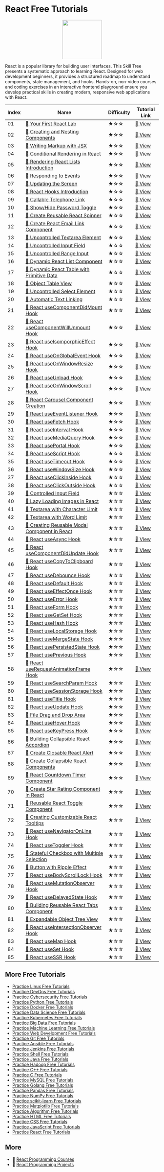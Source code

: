 # React Free Tutorials

<div align="center">
<img width="128px" src="https://file.labex.io/path/nUDMNpUKFvpT.png">
</div>

React is a popular library for building user interfaces. This Skill Tree presents a systematic approach to learning React. Designed for web development beginners, it provides a structured roadmap to understand components, state management, and hooks. Hands-on, non-video courses and coding exercises in an interactive frontend playground ensure you develop practical skills in creating modern, responsive web applications with React.

|   Index | Name                                                                                                                              | Difficulty   | Tutorial Link                                                                               |
|---------|-----------------------------------------------------------------------------------------------------------------------------------|--------------|---------------------------------------------------------------------------------------------|
|      01 | [📖 Your First React Lab](https://labex.io/tutorials/react-your-first-react-lab-92968)                                             | ★☆☆          | [🔗 View](https://labex.io/tutorials/react-your-first-react-lab-92968)                       |
|      02 | [📖 Creating and Nesting Components](https://labex.io/tutorials/react-creating-and-nesting-components-100371)                      | ★☆☆          | [🔗 View](https://labex.io/tutorials/react-creating-and-nesting-components-100371)           |
|      03 | [📖 Writing Markup with JSX](https://labex.io/tutorials/react-writing-markup-with-jsx-100376)                                      | ★☆☆          | [🔗 View](https://labex.io/tutorials/react-writing-markup-with-jsx-100376)                   |
|      04 | [📖 Conditional Rendering in React](https://labex.io/tutorials/react-conditional-rendering-in-react-100370)                        | ★☆☆          | [🔗 View](https://labex.io/tutorials/react-conditional-rendering-in-react-100370)            |
|      05 | [📖 Rendering React Lists Introduction](https://labex.io/tutorials/react-rendering-react-lists-introduction-100372)                | ★☆☆          | [🔗 View](https://labex.io/tutorials/react-rendering-react-lists-introduction-100372)        |
|      06 | [📖 Responding to Events](https://labex.io/tutorials/react-responding-to-events-100373)                                            | ★☆☆          | [🔗 View](https://labex.io/tutorials/react-responding-to-events-100373)                      |
|      07 | [📖 Updating the Screen](https://labex.io/tutorials/react-updating-the-screen-100374)                                              | ★☆☆          | [🔗 View](https://labex.io/tutorials/react-updating-the-screen-100374)                       |
|      08 | [📖 React Hooks Introduction](https://labex.io/tutorials/react-react-hooks-introduction-100375)                                    | ★☆☆          | [🔗 View](https://labex.io/tutorials/react-react-hooks-introduction-100375)                  |
|      09 | [📖 Callable Telephone Link](https://labex.io/tutorials/react-callable-telephone-link-38342)                                       | ★☆☆          | [🔗 View](https://labex.io/tutorials/react-callable-telephone-link-38342)                    |
|      10 | [📖 Show/Hide Password Toggle](https://labex.io/tutorials/react-show-hide-password-toggle-38358)                                   | ★☆☆          | [🔗 View](https://labex.io/tutorials/react-show-hide-password-toggle-38358)                  |
|      11 | [📖 Create Reusable React Spinner](https://labex.io/tutorials/react-create-reusable-react-spinner-38353)                           | ★☆☆          | [🔗 View](https://labex.io/tutorials/react-create-reusable-react-spinner-38353)              |
|      12 | [📖 Create React Email Link Component](https://labex.io/tutorials/react-create-react-email-link-component-38354)                   | ★☆☆          | [🔗 View](https://labex.io/tutorials/react-create-react-email-link-component-38354)          |
|      13 | [📖 Uncontrolled Textarea Element](https://labex.io/tutorials/react-uncontrolled-textarea-element-38365)                           | ★☆☆          | [🔗 View](https://labex.io/tutorials/react-uncontrolled-textarea-element-38365)              |
|      14 | [📖 Uncontrolled Input Field](https://labex.io/tutorials/react-uncontrolled-input-field-38369)                                     | ★☆☆          | [🔗 View](https://labex.io/tutorials/react-uncontrolled-input-field-38369)                   |
|      15 | [📖 Uncontrolled Range Input](https://labex.io/tutorials/react-uncontrolled-range-input-38361)                                     | ★☆☆          | [🔗 View](https://labex.io/tutorials/react-uncontrolled-range-input-38361)                   |
|      16 | [📖 Dynamic React List Component](https://labex.io/tutorials/react-dynamic-react-list-component-38347)                             | ★☆☆          | [🔗 View](https://labex.io/tutorials/react-dynamic-react-list-component-38347)               |
|      17 | [📖 Dynamic React Table with Primitive Data](https://labex.io/tutorials/react-dynamic-react-table-with-primitive-data-38348)       | ★☆☆          | [🔗 View](https://labex.io/tutorials/react-dynamic-react-table-with-primitive-data-38348)    |
|      18 | [📖 Object Table View](https://labex.io/tutorials/react-object-table-view-38355)                                                   | ★☆☆          | [🔗 View](https://labex.io/tutorials/react-object-table-view-38355)                          |
|      19 | [📖 Uncontrolled Select Element](https://labex.io/tutorials/react-uncontrolled-select-element-38360)                               | ★☆☆          | [🔗 View](https://labex.io/tutorials/react-uncontrolled-select-element-38360)                |
|      20 | [📖 Automatic Text Linking](https://labex.io/tutorials/react-automatic-text-linking-38341)                                         | ★☆☆          | [🔗 View](https://labex.io/tutorials/react-automatic-text-linking-38341)                     |
|      21 | [📖 React useComponentDidMount Hook](https://labex.io/tutorials/react-react-usecomponentdidmount-hook-38374)                       | ★☆☆          | [🔗 View](https://labex.io/tutorials/react-react-usecomponentdidmount-hook-38374)            |
|      22 | [📖 React useComponentWillUnmount Hook](https://labex.io/tutorials/react-react-usecomponentwillunmount-hook-38376)                 | ★☆☆          | [🔗 View](https://labex.io/tutorials/react-react-usecomponentwillunmount-hook-38376)         |
|      23 | [📖 React useIsomporphicEffect Hook](https://labex.io/tutorials/react-react-useisomporphiceffect-hook-38391)                       | ★☆☆          | [🔗 View](https://labex.io/tutorials/react-react-useisomporphiceffect-hook-38391)            |
|      24 | [📖 React useOnGlobalEvent Hook](https://labex.io/tutorials/react-react-useonglobalevent-hook-38399)                               | ★☆☆          | [🔗 View](https://labex.io/tutorials/react-react-useonglobalevent-hook-38399)                |
|      25 | [📖 React useOnWindowResize Hook](https://labex.io/tutorials/react-react-useonwindowresize-hook-38400)                             | ★☆☆          | [🔗 View](https://labex.io/tutorials/react-react-useonwindowresize-hook-38400)               |
|      26 | [📖 React useUnload Hook](https://labex.io/tutorials/react-react-useunload-hook-38414)                                             | ★☆☆          | [🔗 View](https://labex.io/tutorials/react-react-useunload-hook-38414)                       |
|      27 | [📖 React useOnWindowScroll Hook](https://labex.io/tutorials/react-react-useonwindowscroll-hook-38401)                             | ★☆☆          | [🔗 View](https://labex.io/tutorials/react-react-useonwindowscroll-hook-38401)               |
|      28 | [📖 React Carousel Component Creation](https://labex.io/tutorials/react-react-carousel-component-creation-38343)                   | ★☆☆          | [🔗 View](https://labex.io/tutorials/react-react-carousel-component-creation-38343)          |
|      29 | [📖 React useEventListener Hook](https://labex.io/tutorials/react-react-useeventlistener-hook-38383)                               | ★☆☆          | [🔗 View](https://labex.io/tutorials/react-react-useeventlistener-hook-38383)                |
|      30 | [📖 React useFetch Hook](https://labex.io/tutorials/react-react-usefetch-hook-38384)                                               | ★☆☆          | [🔗 View](https://labex.io/tutorials/react-react-usefetch-hook-38384)                        |
|      31 | [📖 React useInterval Hook](https://labex.io/tutorials/react-react-useinterval-hook-38390)                                         | ★☆☆          | [🔗 View](https://labex.io/tutorials/react-react-useinterval-hook-38390)                     |
|      32 | [📖 React useMediaQuery Hook](https://labex.io/tutorials/react-react-usemediaquery-hook-38395)                                     | ★☆☆          | [🔗 View](https://labex.io/tutorials/react-react-usemediaquery-hook-38395)                   |
|      33 | [📖 React usePortal Hook](https://labex.io/tutorials/react-react-useportal-hook-38403)                                             | ★☆☆          | [🔗 View](https://labex.io/tutorials/react-react-useportal-hook-38403)                       |
|      34 | [📖 React useScript Hook](https://labex.io/tutorials/react-react-usescript-hook-38406)                                             | ★☆☆          | [🔗 View](https://labex.io/tutorials/react-react-usescript-hook-38406)                       |
|      35 | [📖 React useTimeout Hook](https://labex.io/tutorials/react-react-usetimeout-hook-38411)                                           | ★☆☆          | [🔗 View](https://labex.io/tutorials/react-react-usetimeout-hook-38411)                      |
|      36 | [📖 React useWindowSize Hook](https://labex.io/tutorials/react-react-usewindowsize-hook-38416)                                     | ★☆☆          | [🔗 View](https://labex.io/tutorials/react-react-usewindowsize-hook-38416)                   |
|      37 | [📖 React useClickInside Hook](https://labex.io/tutorials/react-react-useclickinside-hook-38372)                                   | ★☆☆          | [🔗 View](https://labex.io/tutorials/react-react-useclickinside-hook-38372)                  |
|      38 | [📖 React useClickOutside Hook](https://labex.io/tutorials/react-react-useclickoutside-hook-38373)                                 | ★☆☆          | [🔗 View](https://labex.io/tutorials/react-react-useclickoutside-hook-38373)                 |
|      39 | [📖 Controlled Input Field](https://labex.io/tutorials/react-controlled-input-field-38345)                                         | ★☆☆          | [🔗 View](https://labex.io/tutorials/react-controlled-input-field-38345)                     |
|      40 | [📖 Lazy Loading Images in React](https://labex.io/tutorials/react-lazy-loading-images-in-react-38350)                             | ★☆☆          | [🔗 View](https://labex.io/tutorials/react-lazy-loading-images-in-react-38350)               |
|      41 | [📖 Textarea with Character Limit](https://labex.io/tutorials/react-textarea-with-character-limit-38351)                           | ★☆☆          | [🔗 View](https://labex.io/tutorials/react-textarea-with-character-limit-38351)              |
|      42 | [📖 Textarea with Word Limit](https://labex.io/tutorials/react-textarea-with-word-limit-38352)                                     | ★☆☆          | [🔗 View](https://labex.io/tutorials/react-textarea-with-word-limit-38352)                   |
|      43 | [📖 Creating Reusable Modal Component in React](https://labex.io/tutorials/react-creating-reusable-modal-component-in-react-38356) | ★☆☆          | [🔗 View](https://labex.io/tutorials/react-creating-reusable-modal-component-in-react-38356) |
|      44 | [📖 React useAsync Hook](https://labex.io/tutorials/react-react-useasync-hook-38370)                                               | ★☆☆          | [🔗 View](https://labex.io/tutorials/react-react-useasync-hook-38370)                        |
|      45 | [📖 React useComponentDidUpdate Hook](https://labex.io/tutorials/react-react-usecomponentdidupdate-hook-38375)                     | ★☆☆          | [🔗 View](https://labex.io/tutorials/react-react-usecomponentdidupdate-hook-38375)           |
|      46 | [📖 React useCopyToClipboard Hook](https://labex.io/tutorials/react-react-usecopytoclipboard-hook-38377)                           | ★☆☆          | [🔗 View](https://labex.io/tutorials/react-react-usecopytoclipboard-hook-38377)              |
|      47 | [📖 React useDebounce Hook](https://labex.io/tutorials/react-react-usedebounce-hook-38378)                                         | ★☆☆          | [🔗 View](https://labex.io/tutorials/react-react-usedebounce-hook-38378)                     |
|      48 | [📖 React useDefault Hook](https://labex.io/tutorials/react-react-usedefault-hook-38379)                                           | ★☆☆          | [🔗 View](https://labex.io/tutorials/react-react-usedefault-hook-38379)                      |
|      49 | [📖 React useEffectOnce Hook](https://labex.io/tutorials/react-react-useeffectonce-hook-38381)                                     | ★☆☆          | [🔗 View](https://labex.io/tutorials/react-react-useeffectonce-hook-38381)                   |
|      50 | [📖 React useError Hook](https://labex.io/tutorials/react-react-useerror-hook-38382)                                               | ★☆☆          | [🔗 View](https://labex.io/tutorials/react-react-useerror-hook-38382)                        |
|      51 | [📖 React useForm Hook](https://labex.io/tutorials/react-react-useform-hook-38385)                                                 | ★☆☆          | [🔗 View](https://labex.io/tutorials/react-react-useform-hook-38385)                         |
|      52 | [📖 React useGetSet Hook](https://labex.io/tutorials/react-react-usegetset-hook-38386)                                             | ★☆☆          | [🔗 View](https://labex.io/tutorials/react-react-usegetset-hook-38386)                       |
|      53 | [📖 React useHash Hook](https://labex.io/tutorials/react-react-usehash-hook-38387)                                                 | ★☆☆          | [🔗 View](https://labex.io/tutorials/react-react-usehash-hook-38387)                         |
|      54 | [📖 React useLocalStorage Hook](https://labex.io/tutorials/react-react-uselocalstorage-hook-38393)                                 | ★☆☆          | [🔗 View](https://labex.io/tutorials/react-react-uselocalstorage-hook-38393)                 |
|      55 | [📖 React useMergeState Hook](https://labex.io/tutorials/react-react-usemergestate-hook-38396)                                     | ★☆☆          | [🔗 View](https://labex.io/tutorials/react-react-usemergestate-hook-38396)                   |
|      56 | [📖 React usePersistedState Hook](https://labex.io/tutorials/react-react-usepersistedstate-hook-38402)                             | ★☆☆          | [🔗 View](https://labex.io/tutorials/react-react-usepersistedstate-hook-38402)               |
|      57 | [📖 React usePrevious Hook](https://labex.io/tutorials/react-react-useprevious-hook-38404)                                         | ★☆☆          | [🔗 View](https://labex.io/tutorials/react-react-useprevious-hook-38404)                     |
|      58 | [📖 React useRequestAnimationFrame Hook](https://labex.io/tutorials/react-react-userequestanimationframe-hook-38405)               | ★☆☆          | [🔗 View](https://labex.io/tutorials/react-react-userequestanimationframe-hook-38405)        |
|      59 | [📖 React useSearchParam Hook](https://labex.io/tutorials/react-react-usesearchparam-hook-38407)                                   | ★☆☆          | [🔗 View](https://labex.io/tutorials/react-react-usesearchparam-hook-38407)                  |
|      60 | [📖 React useSessionStorage Hook](https://labex.io/tutorials/react-react-usesessionstorage-hook-38408)                             | ★☆☆          | [🔗 View](https://labex.io/tutorials/react-react-usesessionstorage-hook-38408)               |
|      61 | [📖 React useTitle Hook](https://labex.io/tutorials/react-react-usetitle-hook-38412)                                               | ★☆☆          | [🔗 View](https://labex.io/tutorials/react-react-usetitle-hook-38412)                        |
|      62 | [📖 React useUpdate Hook](https://labex.io/tutorials/react-react-useupdate-hook-38415)                                             | ★☆☆          | [🔗 View](https://labex.io/tutorials/react-react-useupdate-hook-38415)                       |
|      63 | [📖 File Drag and Drop Area](https://labex.io/tutorials/react-file-drag-and-drop-area-38349)                                       | ★☆☆          | [🔗 View](https://labex.io/tutorials/react-file-drag-and-drop-area-38349)                    |
|      64 | [📖 React useHover Hook](https://labex.io/tutorials/react-react-usehover-hook-38388)                                               | ★☆☆          | [🔗 View](https://labex.io/tutorials/react-react-usehover-hook-38388)                        |
|      65 | [📖 React useKeyPress Hook](https://labex.io/tutorials/react-react-usekeypress-hook-38392)                                         | ★☆☆          | [🔗 View](https://labex.io/tutorials/react-react-usekeypress-hook-38392)                     |
|      66 | [📖 Building Collapsible React Accordion](https://labex.io/tutorials/react-building-collapsible-react-accordion-38339)             | ★☆☆          | [🔗 View](https://labex.io/tutorials/react-building-collapsible-react-accordion-38339)       |
|      67 | [📖 Create Closable React Alert](https://labex.io/tutorials/react-create-closable-react-alert-38340)                               | ★☆☆          | [🔗 View](https://labex.io/tutorials/react-create-closable-react-alert-38340)                |
|      68 | [📖 Create Collapsible React Components](https://labex.io/tutorials/react-create-collapsible-react-components-38344)               | ★☆☆          | [🔗 View](https://labex.io/tutorials/react-create-collapsible-react-components-38344)        |
|      69 | [📖 React Countdown Timer Component](https://labex.io/tutorials/react-react-countdown-timer-component-38346)                       | ★☆☆          | [🔗 View](https://labex.io/tutorials/react-react-countdown-timer-component-38346)            |
|      70 | [📖 Create Star Rating Component in React](https://labex.io/tutorials/react-create-star-rating-component-in-react-38362)           | ★☆☆          | [🔗 View](https://labex.io/tutorials/react-create-star-rating-component-in-react-38362)      |
|      71 | [📖 Reusable React Toggle Component](https://labex.io/tutorials/react-reusable-react-toggle-component-38366)                       | ★☆☆          | [🔗 View](https://labex.io/tutorials/react-reusable-react-toggle-component-38366)            |
|      72 | [📖 Creating Customizable React Tooltips](https://labex.io/tutorials/react-creating-customizable-react-tooltips-38367)             | ★☆☆          | [🔗 View](https://labex.io/tutorials/react-creating-customizable-react-tooltips-38367)       |
|      73 | [📖 React useNavigatorOnLine Hook](https://labex.io/tutorials/react-react-usenavigatoronline-hook-38398)                           | ★☆☆          | [🔗 View](https://labex.io/tutorials/react-react-usenavigatoronline-hook-38398)              |
|      74 | [📖 React useToggler Hook](https://labex.io/tutorials/react-react-usetoggler-hook-38413)                                           | ★☆☆          | [🔗 View](https://labex.io/tutorials/react-react-usetoggler-hook-38413)                      |
|      75 | [📖 Stateful Checkbox with Multiple Selection](https://labex.io/tutorials/react-stateful-checkbox-with-multiple-selection-38357)   | ★☆☆          | [🔗 View](https://labex.io/tutorials/react-stateful-checkbox-with-multiple-selection-38357)  |
|      76 | [📖 Button with Ripple Effect](https://labex.io/tutorials/react-button-with-ripple-effect-38359)                                   | ★☆☆          | [🔗 View](https://labex.io/tutorials/react-button-with-ripple-effect-38359)                  |
|      77 | [📖 React useBodyScrollLock Hook](https://labex.io/tutorials/react-react-usebodyscrolllock-hook-38371)                             | ★☆☆          | [🔗 View](https://labex.io/tutorials/react-react-usebodyscrolllock-hook-38371)               |
|      78 | [📖 React useMutationObserver Hook](https://labex.io/tutorials/react-react-usemutationobserver-hook-38397)                         | ★☆☆          | [🔗 View](https://labex.io/tutorials/react-react-usemutationobserver-hook-38397)             |
|      79 | [📖 React useDelayedState Hook](https://labex.io/tutorials/react-react-usedelayedstate-hook-38380)                                 | ★☆☆          | [🔗 View](https://labex.io/tutorials/react-react-usedelayedstate-hook-38380)                 |
|      80 | [📖 Building Reusable React Tabs Component](https://labex.io/tutorials/react-building-reusable-react-tabs-component-38363)         | ★☆☆          | [🔗 View](https://labex.io/tutorials/react-building-reusable-react-tabs-component-38363)     |
|      81 | [📖 Expandable Object Tree View](https://labex.io/tutorials/react-expandable-object-tree-view-38368)                               | ★☆☆          | [🔗 View](https://labex.io/tutorials/react-expandable-object-tree-view-38368)                |
|      82 | [📖 React useIntersectionObserver Hook](https://labex.io/tutorials/react-react-useintersectionobserver-hook-38389)                 | ★☆☆          | [🔗 View](https://labex.io/tutorials/react-react-useintersectionobserver-hook-38389)         |
|      83 | [📖 React useMap Hook](https://labex.io/tutorials/react-react-usemap-hook-38394)                                                   | ★☆☆          | [🔗 View](https://labex.io/tutorials/react-react-usemap-hook-38394)                          |
|      84 | [📖 React useSet Hook](https://labex.io/tutorials/react-react-useset-hook-38409)                                                   | ★☆☆          | [🔗 View](https://labex.io/tutorials/react-react-useset-hook-38409)                          |
|      85 | [📖 React useSSR Hook](https://labex.io/tutorials/react-react-usessr-hook-38410)                                                   | ★☆☆          | [🔗 View](https://labex.io/tutorials/react-react-usessr-hook-38410)                          |

## More Free Tutorials

- [Practice Linux Free Tutorials](https://github.com/labex-labs/linux-free-tutorials)
- [Practice DevOps Free Tutorials](https://github.com/labex-labs/devops-free-tutorials)
- [Practice Cybersecurity Free Tutorials](https://github.com/labex-labs/cybersecurity-free-tutorials)
- [Practice Python Free Tutorials](https://github.com/labex-labs/python-free-tutorials)
- [Practice Docker Free Tutorials](https://github.com/labex-labs/docker-free-tutorials)
- [Practice Data Science Free Tutorials](https://github.com/labex-labs/data-science-free-tutorials)
- [Practice Kubernetes Free Tutorials](https://github.com/labex-labs/kubernetes-free-tutorials)
- [Practice Big Data Free Tutorials](https://github.com/labex-labs/bigdata-free-tutorials)
- [Practice Machine Learning Free Tutorials](https://github.com/labex-labs/ml-free-tutorials)
- [Practice Web Development Free Tutorials](https://github.com/labex-labs/web-development-free-tutorials)
- [Practice Git Free Tutorials](https://github.com/labex-labs/git-free-tutorials)
- [Practice Ansible Free Tutorials](https://github.com/labex-labs/ansible-free-tutorials)
- [Practice Jenkins Free Tutorials](https://github.com/labex-labs/jenkins-free-tutorials)
- [Practice Shell Free Tutorials](https://github.com/labex-labs/shell-free-tutorials)
- [Practice Java Free Tutorials](https://github.com/labex-labs/java-free-tutorials)
- [Practice Hadoop Free Tutorials](https://github.com/labex-labs/hadoop-free-tutorials)
- [Practice C++ Free Tutorials](https://github.com/labex-labs/cpp-free-tutorials)
- [Practice C Free Tutorials](https://github.com/labex-labs/c-free-tutorials)
- [Practice MySQL Free Tutorials](https://github.com/labex-labs/mysql-free-tutorials)
- [Practice Golang Free Tutorials](https://github.com/labex-labs/go-free-tutorials)
- [Practice Pandas Free Tutorials](https://github.com/labex-labs/pandas-free-tutorials)
- [Practice NumPy Free Tutorials](https://github.com/labex-labs/numpy-free-tutorials)
- [Practice scikit-learn Free Tutorials](https://github.com/labex-labs/sklearn-free-tutorials)
- [Practice Matplotlib Free Tutorials](https://github.com/labex-labs/matplotlib-free-tutorials)
- [Practice Algorithm Free Tutorials](https://github.com/labex-labs/algorithm-free-tutorials)
- [Practice HTML Free Tutorials](https://github.com/labex-labs/html-free-tutorials)
- [Practice CSS Free Tutorials](https://github.com/labex-labs/css-free-tutorials)
- [Practice JavaScript Free Tutorials](https://github.com/labex-labs/javascript-free-tutorials)
- [Practice React Free Tutorials](https://github.com/labex-labs/react-free-tutorials)


## More

- 🔗 [React Programming Courses](https://github.com/labex-labs/awesome-programming-courses)
- 🔗 [React Programming Projects](https://github.com/labex-labs/awesome-programming-projects)

